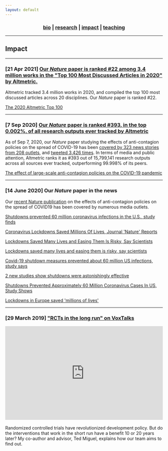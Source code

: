 ```yaml
---
layout: default
---
```


<div align="center">
	<h3>
	<a href="/index.html">bio</a> | <a href="/research.html">research</a> | <a href="/impact.html"><b>impact</b></a> | <a href="/teaching.html">teaching</a><br>
	</h3>
</div>

----

## Impact

----

### [21 Apr 2021] [Our _Nature_ paper is ranked #22 among 3.4 million works in the "Top 100 Most Discussed Articles in 2020" by Altmetric.](https://www.altmetric.com/top100/2020/)

Altmetric tracked 3.4 million works in 2020, and compiled the top 100 most discussed articles across 20 disciplines. Our _Nature_ paper is ranked #22.

<a class="embedly-card" data-card-controls="0" href="https://www.altmetric.com/top100/2020/">The 2020 Altmetric Top 100</a>
<script async src="//cdn.embedly.com/widgets/platform.js" charset="UTF-8"></script>

----

### [7 Sep 2020] [Our _Nature_ paper is ranked #393, in the top 0.002%, of all research outputs ever tracked by Altmetric](https://www.altmetric.com/details/83468553#score)

As of Sep 7, 2020, our _Nature_ paper studying the effects of anti-contagion policies on the spread of COVID-19 has been [covered by 323 news stories from 208 outlets](https://www.altmetric.com/details/83468553/news), and [tweeted 3,426 times](https://www.altmetric.com/details/83468553/twitter). In terms of media and public attention, Altmetric ranks it as #393 out of 15,799,141 research outputs across all sources ever tracked, outperforming 99.998% of its peers.

<a class="embedly-card" data-card-controls="0" href="https://www.altmetric.com/details/83468553">The effect of large-scale anti-contagion policies on the COVID-19 pandemic</a>
<script async src="//cdn.embedly.com/widgets/platform.js" charset="UTF-8"></script>

----

### [14 June 2020] Our _Nature_ paper in the news

Our [recent Nature publication](/research-covid19.html) on the effects of anti-contagion policies on the spread of COVID19 has been covered by numerous media outlets.

<a class="embedly-card" data-card-controls="0" href="https://www.washingtonpost.com/health/2020/06/08/shutdowns-prevented-60-million-coronavirus-infections-us-study-finds/">Shutdowns prevented 60 million coronavirus infections in the U.S., study finds</a>
<script async src="//cdn.embedly.com/widgets/platform.js" charset="UTF-8"></script>

<a class="embedly-card" data-card-controls="0" href="https://www.npr.org/2020/06/09/872711012/coronavirus-lockdowns-saved-millions-of-lives-journal-nature-reports">Coronavirus Lockdowns Saved Millions Of Lives, Journal 'Nature' Reports</a>
<script async src="//cdn.embedly.com/widgets/platform.js" charset="UTF-8"></script>

<a class="embedly-card" data-card-controls="0" href="https://www.nytimes.com/reuters/2020/06/08/world/europe/08reuters-health-coronavirus-lockdowns.html">Lockdowns Saved Many Lives and Easing Them Is Risky, Say Scientists</a>
<script async src="//cdn.embedly.com/widgets/platform.js" charset="UTF-8"></script>

<a class="embedly-card" data-card-controls="0" href="https://www.reuters.com/article/us-health-coronavirus-lockdowns/lockdowns-may-have-averted-3-million-deaths-in-europe-by-curbing-covid-19-study-idUSKBN23F1G3">Lockdowns saved many lives and easing them is risky, say scientists</a>
<script async src="//cdn.embedly.com/widgets/platform.js" charset="UTF-8"></script>

<a class="embedly-card" data-card-controls="0" href="https://edition.cnn.com/2020/06/08/health/coronavirus-shutdowns-effective-study-wellness-bn/index.html">Covid-19 shutdown measures prevented about 60 million US infections, study says</a>
<script async src="//cdn.embedly.com/widgets/platform.js" charset="UTF-8"></script>

<a class="embedly-card" data-card-controls="0" href="https://www.vox.com/2020/6/9/21284087/coronavirus-covid-19-shutdown-lockdown-cases-deaths">2 new studies show shutdowns were astonishingly effective</a>
<script async src="//cdn.embedly.com/widgets/platform.js" charset="UTF-8"></script>

<a class="embedly-card" data-card-controls="0" href="https://www.forbes.com/sites/tommybeer/2020/06/08/shutdowns-prevented-approximately-60-million-coronavirus-cases-in-us-study-shows/#277d81707192">Shutdowns Prevented Approximately 60 Million Coronavirus Cases In US, Study Shows</a>
<script async src="//cdn.embedly.com/widgets/platform.js" charset="UTF-8"></script>

<a class="embedly-card" data-card-controls="0" href="https://www.bbc.com/news/health-52968523">Lockdowns in Europe saved 'millions of lives'</a>
<script async src="//cdn.embedly.com/widgets/platform.js" charset="UTF-8"></script>

----

### [29 March 2019] ["RCTs in the long run" on VoxTalks](https://voxeu.org/vox-talks/rcts-long-run)

<iframe width="100%" height="300" src="https://embeds.audioboom.com/posts/7214409/embed/v4" style="background-color:transparent; display:block; padding: 0; max-width:700px;" frameborder="0" allowtransparency="allowtransparency" scrolling="no" title="Audioboom player" allow="autoplay"></iframe><br>
Randomized controlled trials have revolutionized development policy. But do the interventions that work in the short run have a benefit 10 or 20 years later? My co-author and advisor, Ted Miguel, explains how our team aims to find out.
